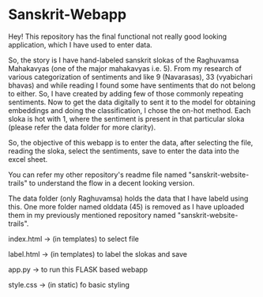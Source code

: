 # Sanskrit-Webapp

Hey!
This repository has the final functional not really good looking application, which I have used to enter data.

So, the story is I have hand-labeled sanskrit slokas of the Raghuvamsa Mahakavyas (one of the major mahakavyas i.e. 5).
From my research of various categorization of sentiments and like 9 (Navarasas), 33 (vyabichari bhavas) and while reading I found some have sentiments that do not belong to either.
So, I have created by adding few of those commonly repeating sentiments. Now to get the data digitally to sent it to the model for obtaining embeddings and doing the classification, I chose the on-hot method.
Each sloka is hot with 1, where the sentiment is present in that particular sloka (please refer the data folder for more clarity).

So, the objective of this webapp is to enter the data, after selecting the file, reading the sloka, select the sentiments, save to enter the data into the excel sheet.

You can refer my other repository's readme file named "sanskrit-website-trails" to understand the flow in a decent looking version.

The data folder (only Raghuvamsa) holds the data that I have labeld using this. One more folder named olddata (45) is removed as I have uploaded them in my previously mentioned repository named "sanskrit-website-trails".

index.html -> (in templates) to select file

label.html -> (in templates) to label the slokas and save

app.py -> to run this FLASK based webapp

style.css -> (in static) fo basic styling
